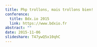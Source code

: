 ```yaml
---
title: Php trollons, mais trollons bien!
conference: 
  title: Bdx.io 2015
  link: https://www.bdxio.fr
abstract: ""
date: 2015-11-06
slideshare: T47ywQ5x10qhC
---
```

